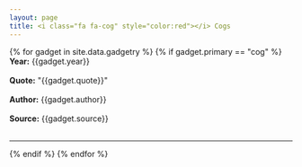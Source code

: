 ```yaml
---
layout: page
title: <i class="fa fa-cog" style="color:red"></i> Cogs
---
```


{% for gadget in site.data.gadgetry %}
{% if gadget.primary == "cog" %}
  <br>
  **Year:** {{gadget.year}}
  <br>
  <br>
  **Quote:** "{{gadget.quote}}"
  <br>
  <br>
  **Author:** {{gadget.author}}
  <br>
  <br>
  **Source:** {{gadget.source}}
  <br>
  <br>
  <hr/>
{% endif %}
{% endfor %}
